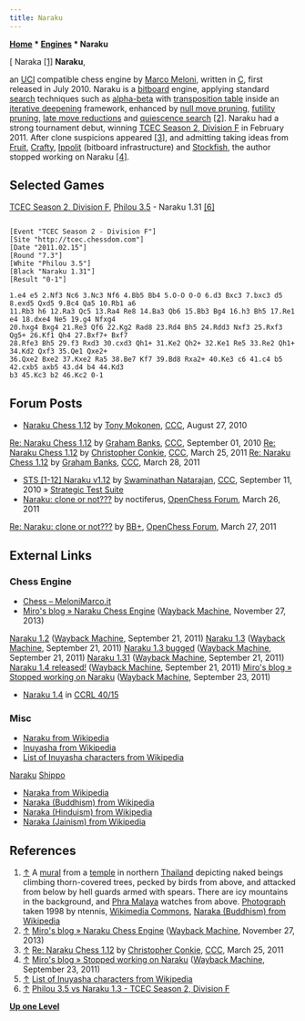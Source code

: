 ```yaml
---
title: Naraku
---
```

**[Home](Home "Home") \* [Engines](Engines "Engines") \* Naraku**



[ Naraka <a id="cite-note-1" href="#cite-ref-1">[1]</a>
**Naraku**,  

an [UCI](UCI "UCI") compatible chess engine by [Marco Meloni](Marco_Meloni "Marco Meloni"), written in [C](C "C"), first released in July 2010.
Naraku is a [bitboard](Bitboards "Bitboards") engine, applying standard [search](Search "Search") techniques such as [alpha-beta](Alpha-Beta "Alpha-Beta") with [transposition table](Transposition_Table "Transposition Table") inside an [iterative deepening](Iterative_Deepening "Iterative Deepening") framework, enhanced by 
[null move pruning](Null_Move_Pruning "Null Move Pruning"), [futility pruning](Futility_Pruning "Futility Pruning"), [late move reductions](Late_Move_Reductions "Late Move Reductions") and [quiescence search](Quiescence_Search "Quiescence Search") <a id="cite-note-2" href="#cite-ref-2">[2]</a>.
Naraku had a strong tournament debut, winning [TCEC Season 2, Division F](TCEC_Season_2#Division_F "TCEC Season 2") in February 2011. After clone suspicions appeared <a id="cite-note-3" href="#cite-ref-3">[3]</a>, and admitting taking ideas from [Fruit](Fruit "Fruit"), [Crafty](Crafty "Crafty"), [Ippolit](Ippolit "Ippolit") (bitboard infrastructure) and [Stockfish](Stockfish "Stockfish"),
the author stopped working on Naraku <a id="cite-note-4" href="#cite-ref-4">[4]</a>.



## Selected Games


[TCEC Season 2, Division F](TCEC_Season_2#Division_F "TCEC Season 2"), [Philou 3.5](Philou "Philou") - Naraku 1.31 <a id="cite-note-6" href="#cite-ref-6">[6]</a>




```

[Event "TCEC Season 2 - Division F"]
[Site "http://tcec.chessdom.com"]
[Date "2011.02.15"]
[Round "7.3"]
[White "Philou 3.5"]
[Black "Naraku 1.31"]
[Result "0-1"]

1.e4 e5 2.Nf3 Nc6 3.Nc3 Nf6 4.Bb5 Bb4 5.O-O O-O 6.d3 Bxc3 7.bxc3 d5 8.exd5 Qxd5 9.Bc4 Qa5 10.Rb1 a6 
11.Rb3 h6 12.Ra3 Qc5 13.Ra4 Re8 14.Ba3 Qb6 15.Bb3 Bg4 16.h3 Bh5 17.Re1 e4 18.dxe4 Ne5 19.g4 Nfxg4 
20.hxg4 Bxg4 21.Re3 Qf6 22.Kg2 Rad8 23.Rd4 Bh5 24.Rdd3 Nxf3 25.Rxf3 Qg5+ 26.Kf1 Qh4 27.Bxf7+ Bxf7 
28.Rfe3 Bh5 29.f3 Rxd3 30.cxd3 Qh1+ 31.Ke2 Qh2+ 32.Ke1 Re5 33.Re2 Qh1+ 34.Kd2 Qxf3 35.Qe1 Qxe2+ 
36.Qxe2 Bxe2 37.Kxe2 Ra5 38.Be7 Kf7 39.Bd8 Rxa2+ 40.Ke3 c6 41.c4 b5 42.cxb5 axb5 43.d4 b4 44.Kd3 
b3 45.Kc3 b2 46.Kc2 0-1

```

## Forum Posts


* [Naraku Chess 1.12](http://www.talkchess.com/forum3/viewtopic.php?t=35909) by [Tony Mokonen](index.php?title=Tony_Mokonen&action=edit&redlink=1 "Tony Mokonen (page does not exist)"), [CCC](CCC "CCC"), August 27, 2010


 [Re: Naraku Chess 1.12](http://www.talkchess.com/forum3/viewtopic.php?f=2&t=35909&start=22) by [Graham Banks](Graham_Banks "Graham Banks"), [CCC](CCC "CCC"), September 01, 2010
 [Re: Naraku Chess 1.12](http://www.talkchess.com/forum3/viewtopic.php?f=2&t=35909&start=26) by [Christopher Conkie](index.php?title=Christopher_Conkie&action=edit&redlink=1 "Christopher Conkie (page does not exist)"), [CCC](CCC "CCC"), March 25, 2011
 [Re: Naraku Chess 1.12](http://www.talkchess.com/forum3/viewtopic.php?f=2&t=35909&start=32) by [Graham Banks](Graham_Banks "Graham Banks"), [CCC](CCC "CCC"), March 28, 2011
* [STS [1-12] Naraku v1.12](http://www.talkchess.com/forum3/viewtopic.php?f=6&t=36046) by [Swaminathan Natarajan](Swaminathan_Natarajan "Swaminathan Natarajan"), [CCC](CCC "CCC"), September 11, 2010 » [Strategic Test Suite](Strategic_Test_Suite "Strategic Test Suite")
* [Naraku: clone or not???](http://www.open-chess.org/viewtopic.php?f=7&t=1289) by noctiferus, [OpenChess Forum](Computer_Chess_Forums "Computer Chess Forums"), March 26, 2011


 [Re: Naraku: clone or not???](http://www.open-chess.org/viewtopic.php?f=7&t=1289&start=8) by [BB+](Mark_Watkins "Mark Watkins"), [OpenChess Forum](Computer_Chess_Forums "Computer Chess Forums"), March 27, 2011
## External Links


### Chess Engine


* [Chess – MeloniMarco.it](http://www.melonimarco.it/en/chess/)
* [Miro's blog » Naraku Chess Engine](https://web.archive.org/web/20131127184857/http://www.miroku79.info/blog/?page_id=88) ([Wayback Machine](https://en.wikipedia.org/wiki/Wayback_Machine), November 27, 2013)


 [Naraku 1.2](https://web.archive.org/web/20110921042532/http://www.miroku79.info/blog/?p=157) ([Wayback Machine](https://en.wikipedia.org/wiki/Wayback_Machine), September 21, 2011)
 [Naraku 1.3](https://web.archive.org/web/20110921063407/http://www.miroku79.info/blog/?p=176) ([Wayback Machine](https://en.wikipedia.org/wiki/Wayback_Machine), September 21, 2011)
 [Naraku 1.3 bugged](https://web.archive.org/web/20110921101112/http://www.miroku79.info/blog/?p=185) ([Wayback Machine](https://en.wikipedia.org/wiki/Wayback_Machine), September 21, 2011)
 [Naraku 1.31](https://web.archive.org/web/20110921063214/http://www.miroku79.info/blog/?p=190) ([Wayback Machine](https://en.wikipedia.org/wiki/Wayback_Machine), September 21, 2011)
 [Naraku 1.4 released!](https://web.archive.org/web/20110921100709/http://www.miroku79.info/blog/?p=202) ([Wayback Machine](https://en.wikipedia.org/wiki/Wayback_Machine), September 21, 2011)
 [Miro's blog » Stopped working on Naraku](https://web.archive.org/web/20110923045531/http://www.miroku79.info/blog/?p=218) ([Wayback Machine](https://en.wikipedia.org/wiki/Wayback_Machine), September 23, 2011) 
* [Naraku 1.4](https://ccrl.chessdom.com/ccrl/4040/cgi/engine_details.cgi?match_length=30&each_game=1&print=Details&each_game=1&eng=Naraku%201.4#Naraku_1_4) in [CCRL 40/15](CCRL "CCRL")


### Misc


* [Naraku from Wikipedia](https://en.wikipedia.org/wiki/Naraku)
* [Inuyasha from Wikipedia](https://en.wikipedia.org/wiki/Inuyasha)
* [List of Inuyasha characters from Wikipedia](https://en.wikipedia.org/wiki/List_of_Inuyasha_characters)


 [Naraku](https://en.wikipedia.org/wiki/List_of_Inuyasha_characters#Naraku)
 [Shippo](https://en.wikipedia.org/wiki/List_of_Inuyasha_characters#Shippo)
* [Naraka from Wikipedia](https://en.wikipedia.org/wiki/Naraka)
* [Naraka (Buddhism) from Wikipedia](https://en.wikipedia.org/wiki/Naraka_(Buddhism))
* [Naraka (Hinduism) from Wikipedia](https://en.wikipedia.org/wiki/Naraka_(Hinduism))
* [Naraka (Jainism) from Wikipedia](https://en.wikipedia.org/wiki/Naraka_(Jainism))


## References


1. <a id="cite-ref-1" href="#cite-note-1">↑</a> A [mural](https://en.wikipedia.org/wiki/Mural) from a [temple](https://en.wikipedia.org/wiki/Temple) in northern [Thailand](https://en.wikipedia.org/wiki/Thailand) depicting naked beings climbing thorn-covered trees, pecked by birds from above, and attacked from below by hell guards armed with spears. There are icy mountains in the background, and [Phra Malaya](https://en.wikipedia.org/wiki/Phra_Malai) watches from above. [Photograph](https://commons.wikimedia.org/wiki/File:Buddhist-hell-Thailand-1.jpg) taken 1998 by ntennis, [Wikimedia Commons](https://en.wikipedia.org/wiki/Wikimedia_Commons), [Naraka (Buddhism) from Wikipedia](https://en.wikipedia.org/wiki/Naraka_(Buddhism))
2. <a id="cite-ref-2" href="#cite-note-2">↑</a> [Miro's blog » Naraku Chess Engine](http://www.miroku79.info/blog/?page_id=88) ([Wayback Machine](https://en.wikipedia.org/wiki/Wayback_Machine), November 27, 2013)
3. <a id="cite-ref-3" href="#cite-note-3">↑</a> [Re: Naraku Chess 1.12](http://www.talkchess.com/forum3/viewtopic.php?f=2&t=35909&start=26) by [Christopher Conkie](index.php?title=Christopher_Conkie&action=edit&redlink=1 "Christopher Conkie (page does not exist)"), [CCC](CCC "CCC"), March 25, 2011
4. <a id="cite-ref-4" href="#cite-note-4">↑</a> [Miro's blog » Stopped working on Naraku](https://web.archive.org/web/20110923045531/http://www.miroku79.info/blog/?p=218) ([Wayback Machine](https://en.wikipedia.org/wiki/Wayback_Machine), September 23, 2011)
5. <a id="cite-ref-5" href="#cite-note-5">↑</a> [List of Inuyasha characters from Wikipedia](https://en.wikipedia.org/wiki/List_of_Inuyasha_characters)
6. <a id="cite-ref-6" href="#cite-note-6">↑</a> [Philou 3.5 vs Naraku 1.3 - TCEC Season 2, Division F](https://tcec-chess.com/#div=f&game=21&season=2)

**[Up one Level](Engines "Engines")**







 
